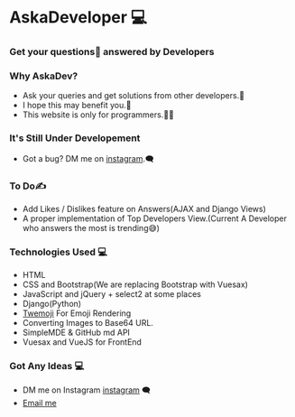 # AskaDeveloper :computer:
### Get your questions:thinking: answered by Developers

### Why AskaDev?
- Ask your queries and get solutions from other developers.🤝
- I hope this may benefit you.🙏
- This website is only for programmers.👨‍💻

### It's Still Under Developement
- Got a bug? DM me on [instagram](https://instagram.com/djangostaan).:left_speech_bubble:

### To Do:writing_hand:
- Add Likes / Dislikes feature on Answers(AJAX and Django Views)
- A proper implementation of Top Developers View.(Current A Developer who answers the most is trending😅)

### Technologies Used	:computer:
- HTML
- CSS and Bootstrap(We are replacing Bootstrap with Vuesax)
- JavaScript and jQuery + select2 at some places
- Django(Python)
- [Twemoji](https://twemoji.twitter.com/) For Emoji Rendering
- Converting Images to Base64 URL.
- SimpleMDE & GitHub md API
- Vuesax and VueJS for FrontEnd

### Got Any Ideas :computer:
- DM me on Instagram [instagram](https://instagram.com/djangostaan) :left_speech_bubble:
- [Email me](mailto:devbmehta04@gmail.com)
